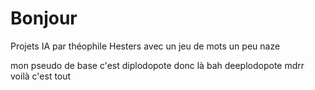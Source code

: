 # Bonjour

Projets IA par théophile Hesters avec un jeu de mots un peu naze

mon pseudo de base c'est diplodopote donc là bah deeplodopote mdrr 
voilà c'est tout 

